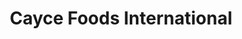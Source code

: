 ---
title: "Cayce Foods International"
url: /smyrna/cayce-foods-international/
shop: convenience
---